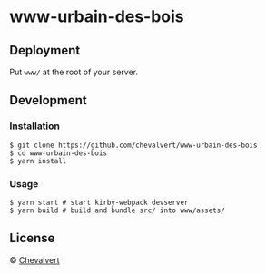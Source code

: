 # www-urbain-des-bois

## Deployment

Put `www/` at the root of your server.

## Development

### Installation

```console
$ git clone https://github.com/chevalvert/www-urbain-des-bois
$ cd www-urbain-des-bois
$ yarn install
```

### Usage

```console
$ yarn start # start kirby-webpack devserver
$ yarn build # build and bundle src/ into www/assets/
```

## License

© [Chevalvert](https://chevalvert.fr)
